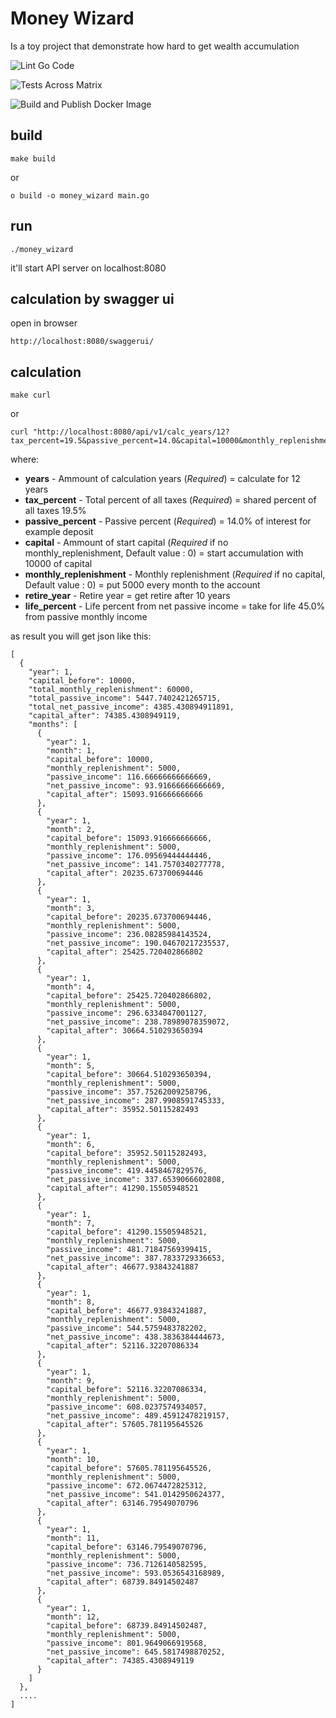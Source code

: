 # Money Wizard

Is a toy project that demonstrate how hard to get wealth accumulation

![Lint Go Code](https://github.com/nakonechniyd/money_wizard/workflows/Lint%20Go%20Code/badge.svg)

![Tests Across Matrix](https://github.com/nakonechniyd/money_wizard/workflows/Test%20Across%20Matrix/badge.svg)

![Build and Publish Docker Image](https://github.com/nakonechniyd/money_wizard/workflows/Build%20and%20Publish%20Docker%20Image/badge.svg)

## build
```
make build
```
or
```
o build -o money_wizard main.go
```

## run
```
./money_wizard
```
it'll start API server on localhost:8080

## calculation by swagger ui
open in browser
```
http://localhost:8080/swaggerui/
```

## calculation

```
make curl
```
or
```
curl "http://localhost:8080/api/v1/calc_years/12?tax_percent=19.5&passive_percent=14.0&capital=10000&monthly_replenishment=5000&retire_year=10&life_percent=45.0"
```
where:
- **years** - Ammount of calculation years (*Required*) = calculate for 12 years
- **tax_percent** - Total percent of all taxes (*Required*) = shared percent of all taxes 19.5%
- **passive_percent** - Passive percent (*Required*) = 14.0% of interest for example deposit
- **capital** - Ammount of start capital (*Required* if no monthly_replenishment, Default value : 0) = start accumulation with 10000 of capital
- **monthly_replenishment** - Monthly replenishment (*Required* if no capital, Default value : 0) = put 5000 every month to the account
- **retire_year** - Retire year = get retire after 10 years
- **life_percent** - Life percent from net passive income = take for life 45.0% from passive monthly income

as result you will get json like this:
```
[
  {
    "year": 1,
    "capital_before": 10000,
    "total_monthly_replenishment": 60000,
    "total_passive_income": 5447.7402421265715,
    "total_net_passive_income": 4385.430894911891,
    "capital_after": 74385.4308949119,
    "months": [
      {
        "year": 1,
        "month": 1,
        "capital_before": 10000,
        "monthly_replenishment": 5000,
        "passive_income": 116.66666666666669,
        "net_passive_income": 93.91666666666669,
        "capital_after": 15093.916666666666
      },
      {
        "year": 1,
        "month": 2,
        "capital_before": 15093.916666666666,
        "monthly_replenishment": 5000,
        "passive_income": 176.09569444444446,
        "net_passive_income": 141.7570340277778,
        "capital_after": 20235.673700694446
      },
      {
        "year": 1,
        "month": 3,
        "capital_before": 20235.673700694446,
        "monthly_replenishment": 5000,
        "passive_income": 236.08285984143524,
        "net_passive_income": 190.04670217235537,
        "capital_after": 25425.720402866802
      },
      {
        "year": 1,
        "month": 4,
        "capital_before": 25425.720402866802,
        "monthly_replenishment": 5000,
        "passive_income": 296.6334047001127,
        "net_passive_income": 238.78989078359072,
        "capital_after": 30664.510293650394
      },
      {
        "year": 1,
        "month": 5,
        "capital_before": 30664.510293650394,
        "monthly_replenishment": 5000,
        "passive_income": 357.75262009258796,
        "net_passive_income": 287.9908591745333,
        "capital_after": 35952.50115282493
      },
      {
        "year": 1,
        "month": 6,
        "capital_before": 35952.50115282493,
        "monthly_replenishment": 5000,
        "passive_income": 419.4458467829576,
        "net_passive_income": 337.6539066602808,
        "capital_after": 41290.15505948521
      },
      {
        "year": 1,
        "month": 7,
        "capital_before": 41290.15505948521,
        "monthly_replenishment": 5000,
        "passive_income": 481.71847569399415,
        "net_passive_income": 387.7833729336653,
        "capital_after": 46677.93843241887
      },
      {
        "year": 1,
        "month": 8,
        "capital_before": 46677.93843241887,
        "monthly_replenishment": 5000,
        "passive_income": 544.5759483782202,
        "net_passive_income": 438.3836384444673,
        "capital_after": 52116.32207086334
      },
      {
        "year": 1,
        "month": 9,
        "capital_before": 52116.32207086334,
        "monthly_replenishment": 5000,
        "passive_income": 608.0237574934057,
        "net_passive_income": 489.45912478219157,
        "capital_after": 57605.781195645526
      },
      {
        "year": 1,
        "month": 10,
        "capital_before": 57605.781195645526,
        "monthly_replenishment": 5000,
        "passive_income": 672.0674472825312,
        "net_passive_income": 541.0142950624377,
        "capital_after": 63146.79549070796
      },
      {
        "year": 1,
        "month": 11,
        "capital_before": 63146.79549070796,
        "monthly_replenishment": 5000,
        "passive_income": 736.7126140582595,
        "net_passive_income": 593.0536543168989,
        "capital_after": 68739.84914502487
      },
      {
        "year": 1,
        "month": 12,
        "capital_before": 68739.84914502487,
        "monthly_replenishment": 5000,
        "passive_income": 801.9649066919568,
        "net_passive_income": 645.5817498870252,
        "capital_after": 74385.4308949119
      }
    ]
  },
  ....
]
```

